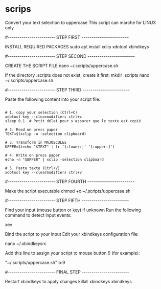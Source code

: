 # scrips
Convert your text selection to uppercase
This script can marche for LINUX only


#------------------------          STEP FIRST          ------------------------

INSTALL REQUIRED PACKAGES
sudo apt install xclip xdotool xbindkeys

#------------------------          STEP SECOND          ------------------------

CREATE THE SCRIPT FILE
nano ~/.scripts/uppercase.sh

If the directory .scripts does not exist, create it first:
mkdir .scripts
nano ~/.scripts/uppercase.sh

#------------------------          STEP THIRD          ------------------------

Paste the following content into your script file:

```#!/bin/bash

# 1. copy your selection (Ctrl+C)
xdotool key --clearmodifiers ctrl+c
sleep 0.1  # Petit délai pour s'assurer que le texte est copié

# 2. Read on press paper
TEXT=$(xclip -o -selection clipboard)

# 3. Transform in MAJUSCULES
UPPER=$(echo "$TEXT" | tr '[:lower:]' '[:upper:]')

# 4. Write on press paper
echo -n "$UPPER" | xclip -selection clipboard

# 5. Paste texte (Ctrl+V)
xdotool key --clearmodifiers ctrl+v
```

#------------------------          STEP FOURTH          ------------------------

Make the script executable
chmod +x ~/.scripts/uppercase.sh

#------------------------          STEP FIFTH          ------------------------

Find your input (mouse button or key) if unknown
Run the following command to detect input events:

xev

Bind the script to your input
Edit your xbindkeys configuration file:

nano ~/.xbindkeysrc

Add this line to assign your script to mouse button 9 (for example):

"~/.scripts/uppercase.sh"
  b:9

#------------------------          FINAL STEP          ------------------------

Restart xbindkeys to apply changes
killall xbindkeys
xbindkeys


